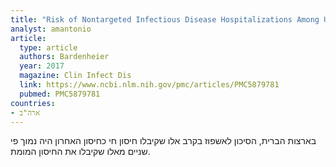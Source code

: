 ```yaml
---
title: "Risk of Nontargeted Infectious Disease Hospitalizations Among US Children Following Inactivated and Live Vaccines, 2005-2014"
analyst: amantonio
article:
  type: article
  authors: Bardenheier
  year: 2017
  magazine: Clin Infect Dis
  link: https://www.ncbi.nlm.nih.gov/pmc/articles/PMC5879781
  pubmed: PMC5879781
countries:
- ארה"ב
---
```


בארצות הברית, הסיכון לאשפוז בקרב אלו שקיבלו חיסון חי כחיסון האחרון היה נמוך פי שניים מאלו שקיבלו את החיסון המומת.

